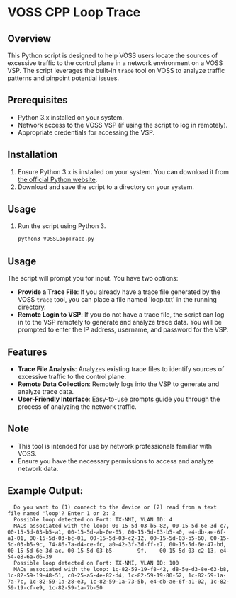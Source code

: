 # VOSS CPP Loop Trace

## Overview
This Python script is designed to help VOSS users locate the sources of excessive traffic to the control plane in a network environment on a VOSS VSP. The script leverages the built-in `trace` tool on VOSS to analyze traffic patterns and pinpoint potential issues.

## Prerequisites
- Python 3.x installed on your system.
- Network access to the VOSS VSP (if using the script to log in remotely).
- Appropriate credentials for accessing the VSP.

## Installation
1. Ensure Python 3.x is installed on your system. You can download it from [the official Python website](https://www.python.org/downloads/).
2. Download and save the script to a directory on your system.

## Usage
1. Run the script using Python 3.
   ```bash
   python3 VOSSLoopTrace.py

## Usage
The script will prompt you for input. You have two options:
- **Provide a Trace File**: If you already have a trace file generated by the VOSS `trace` tool, you can place a file named 'loop.txt' in the running directory.
- **Remote Login to VSP**: If you do not have a trace file, the script can log in to the VSP remotely to generate and analyze trace data. You will be prompted to enter the IP address, username, and password for the VSP.

## Features
- **Trace File Analysis**: Analyzes existing trace files to identify sources of excessive traffic to the control plane.
- **Remote Data Collection**: Remotely logs into the VSP to generate and analyze trace data.
- **User-Friendly Interface**: Easy-to-use prompts guide you through the process of analyzing the network traffic.

## Note
- This tool is intended for use by network professionals familiar with VOSS.
- Ensure you have the necessary permissions to access and analyze network data.

## Example Output: 
      Do you want to (1) connect to the device or (2) read from a text file named 'loop'? Enter 1 or 2: 2
      Possible loop detected on Port: TX-NNI, VLAN ID: 4
      MACs associated with the loop: 00-15-5d-03-b5-82, 00-15-5d-6e-3d-c7, 00-15-5d-03-b5-a1, 00-15-5d-ab-0e-05, 00-15-5d-03-b5-a0, e4-db-ae-6f-a1-01, 00-15-5d-03-bc-01, 00-15-5d-03-c2-12, 00-15-5d-03-b5-60, 00-15-5d-03-b5-9c, 74-86-7a-d4-ce-fc, a0-42-3f-3d-ff-e7, 00-15-5d-6e-47-bd, 00-15-5d-6e-3d-ac, 00-15-5d-03-b5-       9f,    00-15-5d-03-c2-13, e4-54-e8-6a-d6-39
      Possible loop detected on Port: TX-NNI, VLAN ID: 100
      MACs associated with the loop: 1c-82-59-19-f8-42, d8-5e-d3-8e-63-b8, 1c-82-59-19-48-51, c0-25-a5-4e-82-d4, 1c-82-59-19-80-52, 1c-82-59-1a-7a-7c, 1c-82-59-1a-28-e3, 1c-82-59-1a-73-5b, e4-db-ae-6f-a1-02, 1c-82-59-19-cf-e9, 1c-82-59-1a-7b-50
